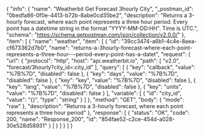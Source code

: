 {
  "info": {
    "name": "Weatherbit Get Forecast 3hourly City",
    "_postman_id": "0bedfa86-0f0e-4413-b72b-8abe0cd35be2",
    "description": "Returns a 3-hourly forecast, where each point represents a three hour   period. Every point has a datetime string in the format \"YYYY-MM-DD:HH\". Time is UTC.",
    "schema": "https://schema.getpostman.com/json/collection/v2.0.0/"
  },
  "item": [
    {
      "name": "weather",
      "item": [
        {
          "id": "39cc3474-a6b1-4c4e-8aea-cf673362d7b0",
          "name": "returns-a-3hourly-forecast-where-each-point-represents-a-three-hour---period-every-point-has-a-datet",
          "request": {
            "url": {
              "protocol": "http",
              "host": "api.weatherbit.io",
              "path": [
                "v2.0",
                "forecast/3hourly?city_id=:city_id"
              ],
              "query": [
                {
                  "key": "callback",
                  "value": "%7B%7D",
                  "disabled": false
                },
                {
                  "key": "days",
                  "value": "%7B%7D",
                  "disabled": false
                },
                {
                  "key": "key",
                  "value": "%7B%7D",
                  "disabled": false
                },
                {
                  "key": "lang",
                  "value": "%7B%7D",
                  "disabled": false
                },
                {
                  "key": "units",
                  "value": "%7B%7D",
                  "disabled": false
                }
              ],
              "variable": [
                {
                  "id": "city_id",
                  "value": "{}",
                  "type": "string"
                }
              ]
            },
            "method": "GET",
            "body": {
              "mode": "raw"
            },
            "description": "Returns a 3-hourly forecast, where each point represents a three hour   period"
          },
          "response": [
            {
              "status": "OK",
              "code": 200,
              "name": "Response_200",
              "id": "854fae52-c2ce-454d-a028-30e528d58931"
            }
          ]
        }
      ]
    }
  ]
}